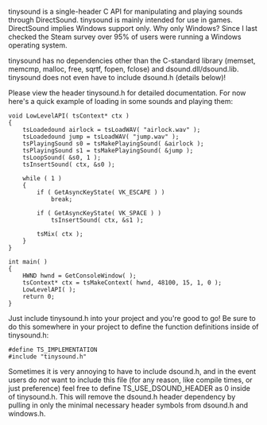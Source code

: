 tinysound is a single-header C API for manipulating and playing sounds through DirectSound. tinysound is mainly intended for use in games. DirectSound implies Windows support only. Why only Windows? Since I last checked the Steam survey over 95% of users were running a Windows operating system.

tinysound has no dependencies other than the C-standard library (memset, memcmp, malloc, free, sqrtf, fopen, fclose) and dsound.dll/dsound.lib. tinysound does not even have to include dsound.h (details below)!

Please view the header tinysound.h for detailed documentation. For now here's a quick example of loading in some sounds and playing them:

    void LowLevelAPI( tsContext* ctx )
    {
        tsLoadedound airlock = tsLoadWAV( "airlock.wav" );
        tsLoadedound jump = tsLoadWAV( "jump.wav" );
        tsPlayingSound s0 = tsMakePlayingSound( &airlock );
        tsPlayingSound s1 = tsMakePlayingSound( &jump );
        tsLoopSound( &s0, 1 );
        tsInsertSound( ctx, &s0 );
    
        while ( 1 )
        {
            if ( GetAsyncKeyState( VK_ESCAPE ) )
                break;
    
            if ( GetAsyncKeyState( VK_SPACE ) )
                tsInsertSound( ctx, &s1 );
    
            tsMix( ctx );
        }
    }
    
    int main( )
    {
        HWND hwnd = GetConsoleWindow( );
        tsContext* ctx = tsMakeContext( hwnd, 48100, 15, 1, 0 );
        LowLevelAPI( );
        return 0;
    }

Just include tinysound.h into your project and you're good to go! Be sure to do this somewhere in your project to define the function definitions inside of tinysound.h:

    #define TS_IMPLEMENTATION
    #include "tinysound.h"

Sometimes it is very annoying to have to include dsound.h, and in the event users do *not* want to include this file (for any reason, like compile times, or just preference) feel free to define TS_USE_DSOUND_HEADER as 0 inside of tinysound.h. This will remove the dsound.h header dependency by pulling in only the minimal necessary header symbols from dsound.h and windows.h.
